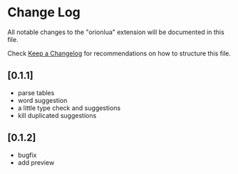 # Change Log
All notable changes to the "orionlua" extension will be documented in this file.

Check [Keep a Changelog](http://keepachangelog.com/) for recommendations on how to structure this file.

## [0.1.1]
- parse tables
- word suggestion
- a little type check and suggestions
- kill duplicated suggestions

## [0.1.2]
- bugfix
- add preview
